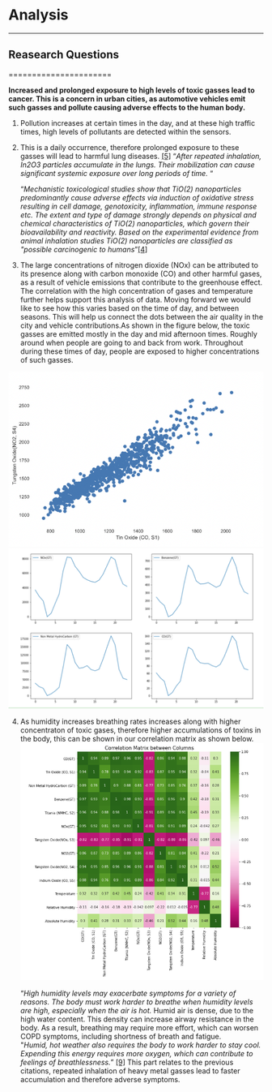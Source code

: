 # Analysis
-----------

## Reasearch Questions
======================

**Increased and prolonged exposure to high levels of toxic gasses lead to cancer. This is a concern in urban cities, as automotive vehicles emit such gasses and pollute causing adverse effects to the human body.**

1. Pollution increases at certain times in the day, and at these high traffic times, high levels of pollutants are detected within    the sensors.

2. This is a daily occurrence, therefore prolonged exposure to these gasses will lead to harmful lung diseases.
   [[5]](https://pubmed.ncbi.nlm.nih.gov/29448164/)
   “*After repeated inhalation, In2O3 particles accumulate in the lungs. Their mobilization can cause significant systemic exposure    over long periods of time.* “
   
   “*Mechanistic toxicological studies show that TiO(2) nanoparticles predominantly cause adverse effects via induction of oxidative    stress resulting in cell damage, genotoxicity, inflammation, immune response etc. The extent and type of damage strongly depends    on physical and chemical characteristics of TiO(2) nanoparticles, which govern their bioavailability and reactivity. Based on      the experimental evidence from animal inhalation studies TiO(2) nanoparticles are classified as "possible carcinogenic to          humans*”[[4]](https://pubmed.ncbi.nlm.nih.gov/22933961/)

3. The large concentrations of nitrogen dioxide (NOx) can be attributed to its presence along with carbon monoxide (CO) and other harmful gases, as a result of vehicle emissions that contribute to the greenhouse effect. The correlation with the high concentration of gases and temperature further helps support this analysis of data. Moving forward we would like to see how this varies based on the time of day, and between seasons. This will help us connect the dots between the air quality in the city and vehicle contributions.As shown in the figure below, the toxic gasses are emitted mostly in the day and mid afternoon times. Roughly around when people are going to and back from work. Throughout during these times of day, people are exposed to higher concentrations of such gasses.

![gas concentrations](../images/interaction_graph_NO_CO.png)
![fig](../images/gas_concentrations.PNG)


4. As humidity increases breathing rates increases along with higher concentraton of toxic gases, therefore higher accumulations of toxins in the body, this can be shown in our correlation matrix as shown below. 
![fig](../images/clationMatrix.png)

   “*High humidity levels may exacerbate symptoms for a variety of reasons. The body must work harder to breathe when humidity levels are high, especially when the air is hot.*
   Humid air is dense, due to the high water content. This density can increase airway resistance in the body. As a result, breathing may require more effort, which can worsen COPD symptoms, including shortness of breath and fatigue.   
   "*Humid, hot weather also requires the body to work harder to stay cool. Expending this energy requires more oxygen, which can contribute to feelings of breathlessness.*”  [[9]](www.medicalnewstoday.com/articles/323657#can-humidity-trigger-copd-symptoms) 
   This part relates to the previous citations, repeated inhalation of heavy metal gasses lead to faster accumulation and therefore adverse symptoms. 
   


